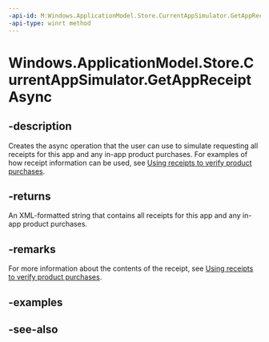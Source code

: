 ```yaml
---
-api-id: M:Windows.ApplicationModel.Store.CurrentAppSimulator.GetAppReceiptAsync
-api-type: winrt method
---
```


<!-- Method syntax
public Windows.Foundation.IAsyncOperation<string> GetAppReceiptAsync()
-->

# Windows.ApplicationModel.Store.CurrentAppSimulator.GetAppReceiptAsync

## -description
Creates the async operation that the user can use to simulate requesting all receipts for this app and any in-app product purchases. For examples of how receipt information can be used, see [Using receipts to verify product purchases](/windows/uwp/monetize/use-receipts-to-verify-product-purchases).

## -returns
An XML-formatted string that contains all receipts for this app and any in-app product purchases.

## -remarks
For more information about the contents of the receipt, see [Using receipts to verify product purchases](/windows/uwp/monetize/use-receipts-to-verify-product-purchases).

## -examples

## -see-also
